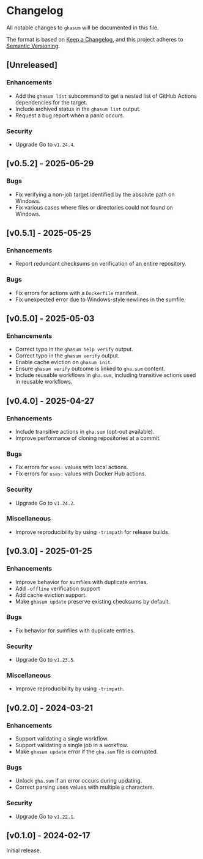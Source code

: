 <!-- SPDX-License-Identifier: CC0-1.0 -->

# Changelog

All notable changes to `ghasum` will be documented in this file.

The format is based on [Keep a Changelog], and this project adheres to [Semantic
Versioning].

[keep a changelog]: https://keepachangelog.com/en/1.0.0/
[semantic versioning]: https://semver.org/spec/v2.0.0.html

## [Unreleased]

### Enhancements

- Add the `ghasum list` subcommand to get a nested list of GitHub Actions
  dependencies for the target.
- Include archived status in the `ghasum list` output.
- Request a bug report when a panic occurs.

### Security

- Upgrade Go to `v1.24.4`.

## [v0.5.2] - 2025-05-29

### Bugs

- Fix verifying a non-job target identified by the absolute path on Windows.
- Fix various cases where files or directories could not found on Windows.

## [v0.5.1] - 2025-05-25

### Enhancements

- Report redundant checksums on verification of an entire repository.

### Bugs

- Fix errors for actions with a `Dockerfile` manifest.
- Fix unexpected error due to Windows-style newlines in the sumfile.

## [v0.5.0] - 2025-05-03

### Enhancements

- Correct typo in the `ghasum help verify` output.
- Correct typo in the `ghasum verify` output.
- Enable cache eviction on `ghasum init`.
- Ensure `ghasum verify` outcome is linked to `gha.sum` content.
- Include reusable workflows in `gha.sum`, including transitive actions used in
  reusable workflows.

## [v0.4.0] - 2025-04-27

### Enhancements

- Include transitive actions in `gha.sum` (opt-out available).
- Improve performance of cloning repositories at a commit.

### Bugs

- Fix errors for `uses:` values with local actions.
- Fix errors for `uses:` values with Docker Hub actions.

### Security

- Upgrade Go to `v1.24.2`.

### Miscellaneous

- Improve reproducibility by using `-trimpath` for release builds.

## [v0.3.0] - 2025-01-25

### Enhancements

- Improve behavior for sumfiles with duplicate entries.
- Add `-offline` verification support
- Add cache eviction support.
- Make `ghasum update` preserve existing checksums by default.

### Bugs

- Fix behavior for sumfiles with duplicate entries.

### Security

- Upgrade Go to `v1.23.5`.

### Miscellaneous

- Improve reproducibility by using `-trimpath`.

## [v0.2.0] - 2024-03-21

### Enhancements

- Support validating a single workflow.
- Support validating a single job in a workflow.
- Make `ghasum update` error if the `gha.sum` file is corrupted.

### Bugs

- Unlock `gha.sum` if an error occurs during updating.
- Correct parsing uses values with multiple `@` characters.

### Security

- Upgrade Go to `v1.22.1`.

## [v0.1.0] - 2024-02-17

Initial release.
